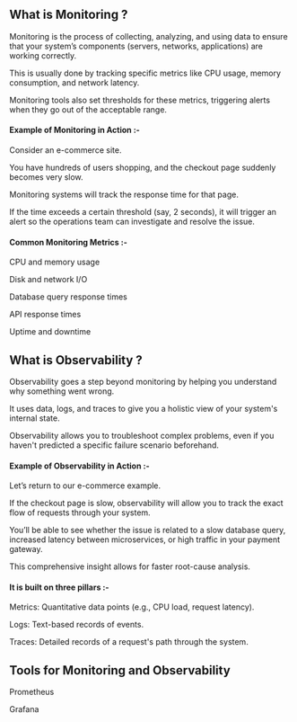 ## What is Monitoring ?


Monitoring is the process of collecting, analyzing, and using data to ensure that your system’s components (servers, networks, applications) are working correctly. 

This is usually done by tracking specific metrics like CPU usage, memory consumption, and network latency. 

Monitoring tools also set thresholds for these metrics, triggering alerts when they go out of the acceptable range.

#### Example of Monitoring in Action :-

Consider an e-commerce site. 

You have hundreds of users shopping, and the checkout page suddenly becomes very slow. 

Monitoring systems will track the response time for that page. 

If the time exceeds a certain threshold (say, 2 seconds), it will trigger an alert so the operations team can investigate and resolve the issue.

#### Common Monitoring Metrics :-

CPU and memory usage

Disk and network I/O

Database query response times

API response times

Uptime and downtime

## What is Observability ?

Observability goes a step beyond monitoring by helping you understand why something went wrong. 

It uses data, logs, and traces to give you a holistic view of your system's internal state. 

Observability allows you to troubleshoot complex problems, even if you haven't predicted a specific failure scenario beforehand.


#### Example of Observability in Action :-

Let’s return to our e-commerce example. 

If the checkout page is slow, observability will allow you to track the exact flow of requests through your system. 

You’ll be able to see whether the issue is related to a slow database query, increased latency between microservices, or high traffic in your payment gateway. 

This comprehensive insight allows for faster root-cause analysis.


#### It is built on three pillars :-

Metrics: Quantitative data points (e.g., CPU load, request latency).

Logs: Text-based records of events.

Traces: Detailed records of a request's path through the system.


## Tools for Monitoring and Observability

Prometheus

Grafana
